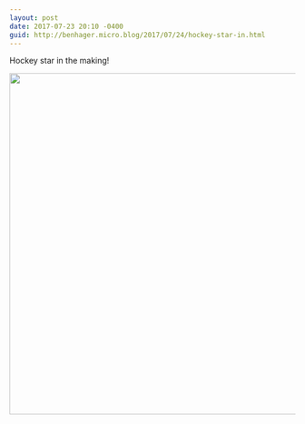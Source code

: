 ```yaml
---
layout: post
date: 2017-07-23 20:10 -0400
guid: http://benhager.micro.blog/2017/07/24/hockey-star-in.html
---
```

Hockey star in the making!

<img src="http://hager.blog/uploads/2017/cf08e1e58c.jpg" width="600" height="600" />
